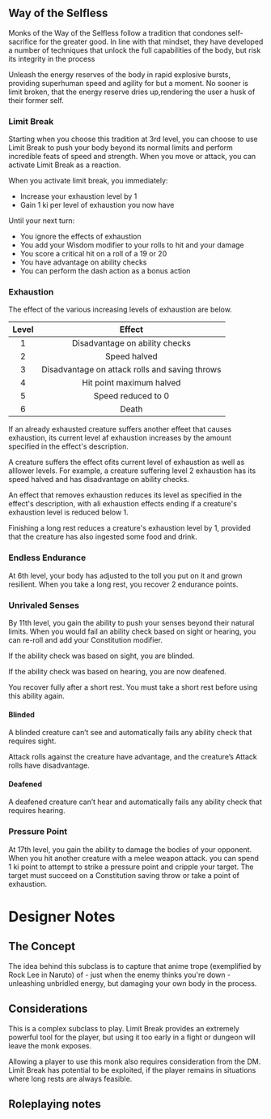 ## Way of the Selfless

Monks of the Way of the Selfless follow a tradition that condones self-sacrifice for the greater good. In line with that mindset, they have developed a number of techniques that unlock the full capabilities of the body, but risk its integrity in the process

Unleash the energy reserves of the body in rapid explosive bursts, providing superhuman speed and agility for but a moment.
No sooner is limit broken, that the energy reserve dries up,rendering the user a husk of their former self.

### Limit Break

Starting when you choose this tradition at 3rd level, you can choose to use Limit Break to push your body beyond its normal limits and perform incredible feats of speed and strength. When you move or attack, you can activate Limit Break as a reaction.

When you activate limit break, you immediately:
- Increase your exhaustion level by 1
- Gain 1 ki per level of exhaustion you now have

Until your next turn:
- You ignore the effects of exhaustion
- You add your Wisdom modifier to your rolls to hit and your damage
- You score a critical hit on a roll of a 19 or 20
- You have advantage on ability checks
- You can perform the dash action as a bonus action

### Exhaustion

The effect of the various increasing levels of exhaustion are below.

| Level | Effect |
| :-: | :-: |
| 1 | Disadvantage on ability checks |
| 2 | Speed halved |
| 3 | Disadvantage on attack rolls and saving throws |
| 4 | Hit point maximum halved |
| 5 | Speed reduced to 0 |
| 6 | Death |

If an already exhausted creature suffers another effeet that causes exhaustion, its current level af exhaustion increases by the amount specified in the effect's description. 

A creature suffers the effect ofits current level of exhaustion as well as alllower levels. For example, a creature suffering level 2 exhaustion has its speed halved and has disadvantage on ability checks.

An effect that removes exhaustion reduces its level as specified in the effect's description, with ali exhaustion effects ending if a creature's exhaustion level is reduced below 1.

Finishing a long rest reduces a creature's exhaustion level by 1, provided that the creature has also ingested some food and drink.

### Endless Endurance

At 6th level, your body has adjusted to the toll you put on it and grown resilient. When you take a long rest, you recover 2 endurance points.

### Unrivaled Senses

By 11th level, you gain the ability to push your senses beyond their natural limits. When you would fail an ability check based on sight or hearing, you can re-roll and add your Constitution modifier.

If the ability check was based on sight, you are blinded.

If the ability check was based on hearing, you are now deafened.

You recover fully after a short rest. You must take a short rest before using this ability again.

#### Blinded

A blinded creature can’t see and automatically fails any ability check that requires sight.

Attack rolls against the creature have advantage, and the creature’s Attack rolls have disadvantage.

#### Deafened

A deafened creature can’t hear and automatically fails any ability check that requires hearing.

### Pressure Point

At 17th level, you gain the ability to damage the bodies of your opponent. When you hit another creature with a melee weapon attack. you can spend 1 ki point to attempt to strike a pressure point and cripple your target. The target must succeed on a Constitution saving throw or take a point of exhaustion.

# Designer Notes

## The Concept

The idea behind this subclass is to capture that anime trope (exemplified by Rock Lee in Naruto) of - just when the enemy thinks you're down - unleashing unbridled energy, but damaging your own body in the process.

## Considerations

This is a complex subclass to play. Limit Break provides an extremely powerful tool for the player, but using it too early in a fight or dungeon will leave the monk exposes.

Allowing a player to use this monk also requires consideration from the DM. Limit Break has potential to be exploited, if the player remains in situations where long rests are always feasible.

## Roleplaying notes
